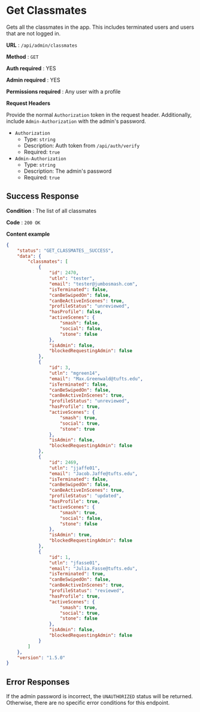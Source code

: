 # Get Classmates

Gets all the classmates in the app. This includes terminated users and users that are not logged in.

**URL** : `/api/admin/classmates`

**Method** : `GET`

**Auth required** : YES

**Admin required** : YES

**Permissions required** : Any user with a profile

**Request Headers**

Provide the normal `Authorization` token in the request header. Additionally, include `Admin-Authorization` with the admin's password.

* `Authorization`
  * Type: `string`
  * Description: Auth token from `/api/auth/verify`
  * Required: `true`
* `Admin-Authorization`
  * Type: `string`
  * Description: The admin's password
  * Required: `true`

## Success Response

**Condition** : The list of all classmates

**Code** : `200 OK`

**Content example**

```json
{
    "status": "GET_CLASSMATES__SUCCESS",
    "data": {
        "classmates": [
            {
                "id": 2470,
                "utln": "tester",
                "email": "tester@jumbosmash.com",
                "isTerminated": false,
                "canBeSwipedOn": false,
                "canBeActiveInScenes": true,
                "profileStatus": "unreviewed",
                "hasProfile": false,
                "activeScenes": {
                    "smash": false,
                    "social": false,
                    "stone": false
                },
                "isAdmin": false,
                "blockedRequestingAdmin": false
            },
            {
                "id": 3,
                "utln": "mgreen14",
                "email": "Max.Greenwald@tufts.edu",
                "isTerminated": false,
                "canBeSwipedOn": false,
                "canBeActiveInScenes": true,
                "profileStatus": "unreviewed",
                "hasProfile": true,
                "activeScenes": {
                    "smash": true,
                    "social": true,
                    "stone": true
                },
                "isAdmin": false,
                "blockedRequestingAdmin": false
            },
            {
                "id": 2469,
                "utln": "jjaffe01",
                "email": "Jacob.Jaffe@tufts.edu",
                "isTerminated": false,
                "canBeSwipedOn": false,
                "canBeActiveInScenes": true,
                "profileStatus": "updated",
                "hasProfile": true,
                "activeScenes": {
                    "smash": true,
                    "social": false,
                    "stone": false
                },
                "isAdmin": true,
                "blockedRequestingAdmin": false
            },
            {
                "id": 1,
                "utln": "jfasse01",
                "email": "Julia.Fasse@tufts.edu",
                "isTerminated": true,
                "canBeSwipedOn": false,
                "canBeActiveInScenes": true,
                "profileStatus": "reviewed",
                "hasProfile": true,
                "activeScenes": {
                    "smash": true,
                    "social": true,
                    "stone": false
                },
                "isAdmin": false,
                "blockedRequestingAdmin": false
            }
        ]
    },
    "version": "1.5.0"
}
```

## Error Responses

If the admin password is incorrect, the `UNAUTHORIZED` status will be returned. Otherwise, there are no specific error conditions for this endpoint.

